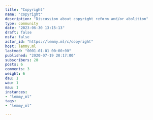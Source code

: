 ```yaml
---
title: "Copyright" 
name: "copyright"
description: "Discussion about copyright reform and/or abolition"
type: community
date: "2023-06-30 13:15:13"
draft: false
nsfw: false
actor_id: "https://lemmy.ml/c/copyright"
host: lemmy.ml
lastmod: "0001-01-01 00:00:00"
published: "2020-07-19 20:17:00"
subscribers: 20
posts: 6
comments: 3
weight: 6
dau: 1
wau: 1
mau: 1
instances:
- "lemmy_ml"
tags: 
- "lemmy_ml"

---
```

